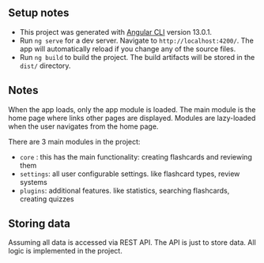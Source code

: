## Setup notes

- This project was generated with [Angular CLI](https://github.com/angular/angular-cli) version 13.0.1.
- Run `ng serve` for a dev server. Navigate to `http://localhost:4200/`. The app will automatically reload if you change any of the source files.
- Run `ng build` to build the project. The build artifacts will be stored in the `dist/` directory.

## Notes

When the app loads, only the app module is loaded.
The main module is the home page where links other pages are displayed.
Modules are lazy-loaded when the user navigates from the home page.

There are 3  main modules in the project:
- `core` : this has the main functionality: creating flashcards and reviewing them 
- `settings`: all user configurable settings. like flashcard types, review systems
- `plugins`: additional features. like statistics, searching flashcards, creating quizzes 

## Storing data

Assuming all data is accessed via REST API. The API is just to store data. All logic is implemented in the project. 